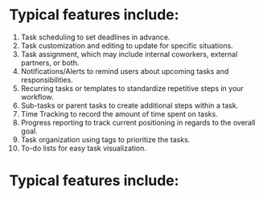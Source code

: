 # Typical features include:

1. Task scheduling to set deadlines in advance.
2. Task customization and editing to update for specific situations.
3. Task assignment, which may include internal coworkers, external partners, or both.
4. Notifications/Alerts to remind users about upcoming tasks and responsibilities.
5. Recurring tasks or templates to standardize repetitive steps in your workflow.
6. Sub-tasks or parent tasks to create additional steps within a task.
7. Time Tracking to record the amount of time spent on tasks.
8. Progress reporting to track current positioning in regards to the overall goal.
9. Task organization using tags to prioritize the tasks.
10. To-do lists for easy task visualization.

# Typical features include:
